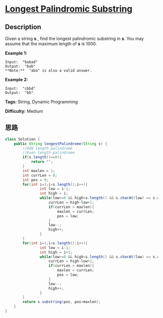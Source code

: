 # [Longest Palindromic Substring][title]

## Description

Given a string **s** , find the longest palindromic substring in **s**. You
may assume that the maximum length of **s** is 1000.

**Example 1:**
            Input:  "babad"    Output:  "bab"    **Note:**  "aba" is also a valid answer.    

**Example 2:**
            Input:  "cbbd"    Output:  "bb"    


**Tags:** String, Dynamic Programming

**Difficulty:** Medium

## 思路

``` java
class Solution {
    public String longestPalindrome(String s) {
        //Odd length palindrome
        //Even length palindrome
        if(s.length()==0){
            return "";
        }
        int maxlen = 1;
        int currLen = 0;
        int pos = 0;
        for(int i=1;i<s.length();i++){
                int low = i-1;
                int high = i;
                while(low>=0 && high<s.length() && s.charAt(low) == s.charAt(high)){
                    currLen = high-low+1;
                    if(currLen > maxlen){
                        maxlen = currLen;
                        pos = low;
                    }
                    low--;
                    high++;
                }
        }
        for(int i=1;i<s.length();i++){
                int low = i-1;
                int high = i+1;
                while(low>=0 && high<s.length() && s.charAt(low) == s.charAt(high)){
                    currLen = high-low+1;
                    if(currLen > maxlen){
                        maxlen = currLen;
                        pos = low;
                    }
                    low--;
                    high++;
                }
        }
        return s.substring(pos, pos+maxlen);
    }
}
```

[title]: https://leetcode.com/problems/longest-palindromic-substring
